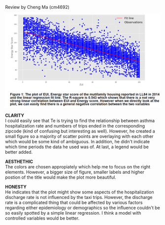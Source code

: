 Review by Cheng Ma (cm4692)


![Alt text](plot_cz1605.png)

**CLARITY**  
I could easily see that Te is trying to find the relationship between asthma hospitalization rate and numbers of trips ended in the corresponding zipcode (kind of confusing but interesting as well). However, he created a small figure so a majority of scatter points are overlaying with each other which would be some kind of ambiguous. In addition, he didn't indicate which time periods the data he used was of. At last, a legend would be better added.
 
**AESTHETHIC**  
The colors are chosen appropiately which help me to focus on the right elements. However, a bigger size of figure, smaller labels and higher postion of the title would make the plot more beautiful.

**HONESTY**  
He indicates that the plot might show some aspects of the hospitalization discharge rate is not influenced by the taxi trips. However, the discharge rate is a complicated thing that could be affected by various factors regarding either epidemiology or demographics so the influence couldn't be so easily spotted by a simple linear regression. I think a model with controlled variables would be better.
